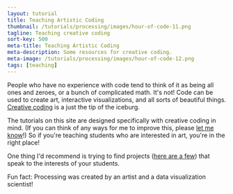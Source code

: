 ```yaml
---
layout: tutorial
title: Teaching Artistic Coding
thumbnail: /tutorials/processing/images/hour-of-code-11.png
tagline: Teaching creative coding
sort-key: 500
meta-title: Teaching Artistic Coding
meta-description: Some resources for creative coding.
meta-image: /tutorials/processing/images/hour-of-code-12.png
tags: [teaching]
---
```


People who have no experience with code tend to think of it as being all ones and zeroes, or a bunch of complicated math. It's not! Code can be used to create art, interactive visualizations, and all sorts of beautiful things. [Creative coding](https://en.wikipedia.org/wiki/Creative_coding) is a just the tip of the iceburg.

The tutorials on this site are designed specifically with creative coding in mind. (If you can think of any ways for me to improve this, please [let me know](/about/contact)!) So if you're teaching students who are interested in art, you're in the right place!

One thing I'd recommend is trying to find projects ([here are a few](/exhibition/links)) that speak to the interests of your students.

Fun fact: Processing was created by an artist and a data visualization scientist!
